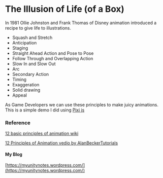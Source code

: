 # The Illusion of Life (of a Box)

In 1981 Ollie Johnston and Frank Thomas of Disney animation introduced a recipe to  give life to illustrations.
- Squash and Stretch
- Anticipation
- Staging
- Straight Ahead Action and Pose to Pose
- Follow Through and Overlapping Action
- Slow In and Slow Out
- Arc
- Secondary Action
- Timing
- Exaggeration
- Solid drawing
- Appeal

As Game Developers we can use these principles to make juicy animations.
This is a simple demo I did using [Pixi js](http://www.pixijs.com/)

### Reference
[12 basic principles of animation wiki](https://en.wikipedia.org/wiki/12_basic_principles_of_animation)

[12 Principles of Animation vedio by AlanBeckerTutorials](https://www.youtube.com/watch?v=uDqjIdI4bF4)

#### My Blog
[https://myunitynotes.wordpress.com/](https://myunitynotes.wordpress.com/)
